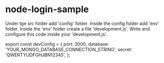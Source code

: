# node-login-sample
Under tge src folder add 'config' folder.
Inside the config folder add 'env' folder.
Inside the 'env' folder create a file 'development.js'.
Write and configure this code inside your 'development.js'.

export const devConfig = {
  port: 3000,
  database: 'YOUR_MONGO_DATABASE_CONNECTION_STRING',
  secret: 'QWERTYUDFGHJBN12345',
};
